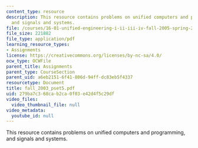 ```yaml
---
content_type: resource
description: This resource contains problems on unified computers and programming,
  and signals and systems.
file: /courses/16-01-unified-engineering-i-ii-iii-iv-fall-2005-spring-2006/279ba7c368cab2ca0f03e42d4f5c29df_fall_2003_pset5.pdf
file_size: 221882
file_type: application/pdf
learning_resource_types:
- Assignments
license: https://creativecommons.org/licenses/by-nc-sa/4.0/
ocw_type: OCWFile
parent_title: Assignments
parent_type: CourseSection
parent_uid: a6eb2151-6f41-806d-94ff-dc83eb5f4337
resourcetype: Document
title: fall_2003_pset5.pdf
uid: 279ba7c3-68ca-b2ca-0f03-e42d4f5c29df
video_files:
  video_thumbnail_file: null
video_metadata:
  youtube_id: null
---
```

This resource contains problems on unified computers and programming, and signals and systems.